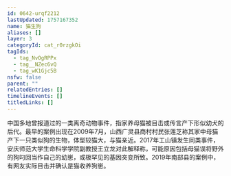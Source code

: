 ```yaml
---
id: 0642-urqf2212
lastUpdated: 1757167352
name: 猫生狗
aliases: []
layer: 3
categoryId: cat_r0rzgkOi
tagIds:
  - tag_NvOgRPPx
  - tag__NZec6vQ
  - tag_wK1Gjc5B
nsfw: false
parent: ""
relatedEntries: []
timelineEvents: []
titledLinks: []
---
```


中国多地曾报道过的一类离奇动物事件，指家养母猫被目击或传言产下形似幼犬的后代。最早的案例出现在2009年7月，山西广灵县商村村民张莲芝称其家中母猫产下一只类似狗的生物，体型较猫大，与猫亲近。2017年工山镇发生同类事件，安庆师范大学生命科学学院副教授王立龙对此解释称，可能原因包括母猫误将野外的狗叼回当作自己的幼崽，或极罕见的基因突变所致。2019年南部县的案例中，有网友实际目击并确认是猫收养狗崽。